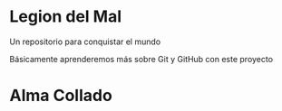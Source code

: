 # Legion del Mal
Un repositorio para conquistar el mundo

Básicamente aprenderemos más sobre Git y GitHub con este proyecto

# Alma Collado

